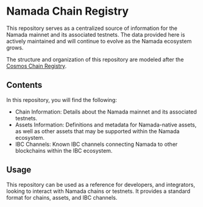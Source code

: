 # Namada Chain Registry

This repository serves as a centralized source of information for the Namada mainnet and its associated testnets. The data provided here is actively maintained and will continue to evolve as the Namada ecosystem grows.

The structure and organization of this repository are modeled after the [Cosmos Chain Registry](https://github.com/cosmos/chain-registry).

## Contents

In this repository, you will find the following:

- Chain Information: Details about the Namada mainnet and its associated testnets.
- Assets Information: Definitions and metadata for Namada-native assets, as well as other assets that may be supported within the Namada ecosystem.
- IBC Channels: Known IBC channels connecting Namada to other blockchains within the IBC ecosystem.

## Usage

This repository can be used as a reference for developers, and integrators, looking to interact with Namada chains or testnets. It provides a standard format for chains, assets, and IBC channels.
